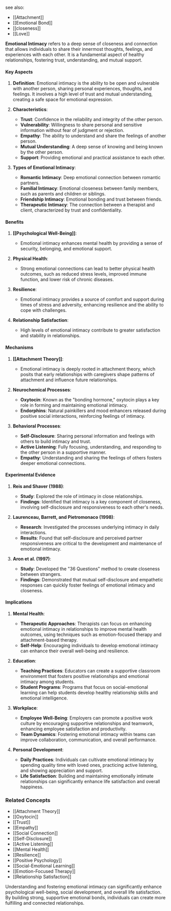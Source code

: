 see also:
- [[Attachment]]
- [[Emotional Bond]]
- [[closeness]]
- [[Love]]

**Emotional Intimacy** refers to a deep sense of closeness and connection that allows individuals to share their innermost thoughts, feelings, and experiences with each other. It is a fundamental aspect of healthy relationships, fostering trust, understanding, and mutual support.

#### Key Aspects

1. **Definition**:
   Emotional intimacy is the ability to be open and vulnerable with another person, sharing personal experiences, thoughts, and feelings. It involves a high level of trust and mutual understanding, creating a safe space for emotional expression.

2. **Characteristics**:
   - **Trust**: Confidence in the reliability and integrity of the other person.
   - **Vulnerability**: Willingness to share personal and sensitive information without fear of judgment or rejection.
   - **Empathy**: The ability to understand and share the feelings of another person.
   - **Mutual Understanding**: A deep sense of knowing and being known by the other person.
   - **Support**: Providing emotional and practical assistance to each other.

3. **Types of Emotional Intimacy**:
   - **Romantic Intimacy**: Deep emotional connection between romantic partners.
   - **Familial Intimacy**: Emotional closeness between family members, such as parents and children or siblings.
   - **Friendship Intimacy**: Emotional bonding and trust between friends.
   - **Therapeutic Intimacy**: The connection between a therapist and client, characterized by trust and confidentiality.

#### Benefits

1. **[[Psychological Well-Being]]**:
   - Emotional intimacy enhances mental health by providing a sense of security, belonging, and emotional support.
   
2. **Physical Health**:
   - Strong emotional connections can lead to better physical health outcomes, such as reduced stress levels, improved immune function, and lower risk of chronic diseases.
   
3. **Resilience**:
   - Emotional intimacy provides a source of comfort and support during times of stress and adversity, enhancing resilience and the ability to cope with challenges.

4. **Relationship Satisfaction**:
   - High levels of emotional intimacy contribute to greater satisfaction and stability in relationships.

#### Mechanisms

1. **[[Attachment Theory]]**:
   - Emotional intimacy is deeply rooted in attachment theory, which posits that early relationships with caregivers shape patterns of attachment and influence future relationships.
   
2. **Neurochemical Processes**:
   - **Oxytocin**: Known as the "bonding hormone," oxytocin plays a key role in forming and maintaining emotional intimacy.
   - **Endorphins**: Natural painkillers and mood enhancers released during positive social interactions, reinforcing feelings of intimacy.
   
3. **Behavioral Processes**:
   - **Self-Disclosure**: Sharing personal information and feelings with others to build intimacy and trust.
   - **Active Listening**: Fully focusing, understanding, and responding to the other person in a supportive manner.
   - **Empathy**: Understanding and sharing the feelings of others fosters deeper emotional connections.

#### Experimental Evidence

1. **Reis and Shaver (1988)**:
   - **Study**: Explored the role of intimacy in close relationships.
   - **Findings**: Identified that intimacy is a key component of closeness, involving self-disclosure and responsiveness to each other's needs.
   
2. **Laurenceau, Barrett, and Pietromonaco (1998)**:
   - **Research**: Investigated the processes underlying intimacy in daily interactions.
   - **Results**: Found that self-disclosure and perceived partner responsiveness are critical to the development and maintenance of emotional intimacy.
   
3. **Aron et al. (1997)**:
   - **Study**: Developed the "36 Questions" method to create closeness between strangers.
   - **Findings**: Demonstrated that mutual self-disclosure and empathetic responses can quickly foster feelings of emotional intimacy and closeness.

#### Implications

1. **Mental Health**:
   - **Therapeutic Approaches**: Therapists can focus on enhancing emotional intimacy in relationships to improve mental health outcomes, using techniques such as emotion-focused therapy and attachment-based therapy.
   - **Self-Help**: Encouraging individuals to develop emotional intimacy can enhance their overall well-being and resilience.
   
2. **Education**:
   - **Teaching Practices**: Educators can create a supportive classroom environment that fosters positive relationships and emotional intimacy among students.
   - **Student Programs**: Programs that focus on social-emotional learning can help students develop healthy relationship skills and emotional intelligence.
   
3. **Workplace**:
   - **Employee Well-Being**: Employers can promote a positive work culture by encouraging supportive relationships and teamwork, enhancing employee satisfaction and productivity.
   - **Team Dynamics**: Fostering emotional intimacy within teams can improve collaboration, communication, and overall performance.
   
4. **Personal Development**:
   - **Daily Practices**: Individuals can cultivate emotional intimacy by spending quality time with loved ones, practicing active listening, and showing appreciation and support.
   - **Life Satisfaction**: Building and maintaining emotionally intimate relationships can significantly enhance life satisfaction and overall happiness.

### Related Concepts

- [[Attachment Theory]]
- [[Oxytocin]]
- [[Trust]]
- [[Empathy]]
- [[Social Connection]]
- [[Self-Disclosure]]
- [[Active Listening]]
- [[Mental Health]]
- [[Resilience]]
- [[Positive Psychology]]
- [[Social-Emotional Learning]]
- [[Emotion-Focused Therapy]]
- [[Relationship Satisfaction]]

Understanding and fostering emotional intimacy can significantly enhance psychological well-being, social development, and overall life satisfaction. By building strong, supportive emotional bonds, individuals can create more fulfilling and connected relationships.